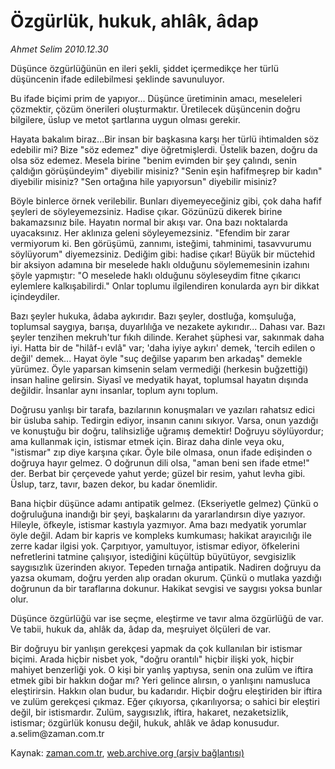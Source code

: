 # Özgürlük, hukuk, ahlâk, âdap

*Ahmet Selim 2010.12.30*

<td class="columnist-detail">
<p>Düşünce özgürlüğünün en ileri şekli, şiddet içermedikçe her türlü düşüncenin ifade edilebilmesi şeklinde savunuluyor.</p>
<p>
<div id="haberMetinDiv">
<p>Bu ifade biçimi prim de yapıyor... Düşünce üretiminin amacı, meseleleri çözmektir, çözüm önerileri oluşturmaktır. Üretilecek düşüncenin doğru bilgilere, üslup ve metot şartlarına uygun olması gerekir.
<p>Hayata bakalım biraz...Bir insan bir başkasına karşı her türlü ihtimalden söz edebilir mi? Bize "söz edemez" diye öğretmişlerdi. Üstelik bazen, doğru da olsa söz edemez. Mesela birine "benim evimden bir şey çalındı, senin çaldığın görüşündeyim" diyebilir misiniz? "Senin eşin hafifmeşrep bir kadın" diyebilir misiniz? "Sen ortağına hile yapıyorsun" diyebilir misiniz?
<p>Böyle binlerce örnek verilebilir. Bunları diyemeyeceğiniz gibi, çok daha hafif şeyleri de söyleyemezsiniz. Hadise çıkar. Gözünüzü dikerek birine bakamazsınız bile. Hayatın normal bir akışı var. Ona bazı noktalarda uyacaksınız. Her aklınıza geleni söyleyemezsiniz. "Efendim bir zarar vermiyorum ki. Ben görüşümü, zannımı, isteğimi, tahminimi, tasavvurumu söylüyorum" diyemezsiniz. Dediğim gibi: hadise çıkar! Büyük bir müctehid bir aksiyon adamına bir meselede haklı olduğunu söylememesinin izahını şöyle yapmıştır: "O meselede haklı olduğunu söyleseydim fitne çıkarıcı eylemlere kalkışabilirdi." Onlar toplumu ilgilendiren konularda ayrı bir dikkat içindeydiler.
<p>Bazı şeyler hukuka, âdaba aykırıdır. Bazı şeyler, dostluğa, komşuluğa, toplumsal saygıya, barışa, duyarlılığa ve nezakete aykırıdır... Dahası var. Bazı şeyler tenzihen mekruh'tur fıkıh dilinde. Kerahet şüphesi var, sakınmak daha iyi. Hatta bir de "hilâf-ı evlâ" var; 'daha iyiye aykırı' demek, 'tercih edilen o değil' demek... Hayat öyle "suç değilse yaparım ben arkadaş" demekle yürümez. Öyle yaparsan kimsenin selam vermediği (herkesin buğzettiği) insan haline gelirsin. Siyasî ve medyatik hayat, toplumsal hayatın dışında değildir. İnsanlar aynı insanlar, toplum aynı toplum.
<p>Doğrusu yanlışı bir tarafa, bazılarının konuşmaları ve yazıları rahatsız edici bir üsluba sahip. Tedirgin ediyor, insanın canını sıkıyor. Varsa, onun yazdığı ve konuştuğu bir doğru, talihsizliğe uğramış demektir! Doğruyu söylüyordur; ama kullanmak için, istismar etmek için. Biraz daha dinle veya oku, "istismar" zıp diye karşına çıkar. Öyle bile olmasa, onun ifade edişinden o doğruya hayır gelmez. O doğrunun dili olsa, "aman beni sen ifade etme!" der. Berbat bir çerçevede yahut yerde; güzel bir resim, yahut levha gibi. Üslup, tarz, tavır, bazen dekor, bu kadar önemlidir.
<p>Bana hiçbir düşünce adamı antipatik gelmez. (Ekseriyetle gelmez) Çünkü o doğruluğuna inandığı bir şeyi, başkalarını da yararlandırsın diye yazıyor. Hileyle, öfkeyle, istismar kastıyla yazmıyor. Ama bazı medyatik yorumlar öyle değil. Adam bir kapris ve kompleks kumkuması; hakikat arayıcılığı ile zerre kadar ilgisi yok. Çarpıtıyor, yamultuyor, istismar ediyor, öfkelerini nefretlerini tatmine çalışıyor, istediğini küçültüp büyütüyor, sevgisizlik saygısızlık üzerinden akıyor. Tepeden tırnağa antipatik. Nadiren doğruyu da yazsa okumam, doğru yerden alıp oradan okurum. Çünkü o mutlaka yazdığı doğrunun da bir taraflarına dokunur. Hakikat sevgisi ve saygısı yoksa bunlar olur.
<p>Düşünce özgürlüğü var ise seçme, eleştirme ve tavır alma özgürlüğü de var. Ve tabii, hukuk da, ahlâk da, âdap da, meşruiyet ölçüleri de var. 
<p>Bir doğruyu bir yanlışın gerekçesi yapmak da çok kullanılan bir istismar biçimi. Arada hiçbir nisbet yok, "doğru orantılı" hiçbir ilişki yok, hiçbir mahiyet benzerliği yok. O kişi bir yanlış yaptıysa, senin ona zulüm ve iftira etmek gibi bir hakkın doğar mı? Yeri gelince alırsın, o yanlışını namusluca eleştirirsin. Hakkın olan budur, bu kadarıdır. Hiçbir doğru eleştiriden bir iftira ve zulüm gerekçesi çıkmaz. Eğer çıkıyorsa, çıkarılıyorsa; o sahici bir eleştiri değil, bir istismardır. Zulüm, saygısızlık, iftira, hakaret, nezaketsizlik, istismar; özgürlük konusu değil, hukuk, ahlâk ve âdap konusudur. a.selim@zaman.com.tr</p></p></p></p></p></p></p></p></div>
</p>
<a href="http://web.archive.org/web/20110123145524/mailto:a.selim@zaman.com.tr">
</a></td>

Kaynak: [zaman.com.tr](http://zaman.com.tr/yazar.do?yazino=1071859), [web.archive.org (arşiv bağlantısı)](http://web.archive.org/web/20110123145524/http://zaman.com.tr:80/yazar.do?yazino=1071859)
